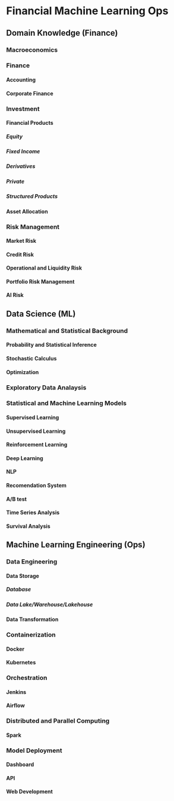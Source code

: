 # Financial Machine Learning Ops
## Domain Knowledge (Finance)
### Macroeconomics

### Finance
#### Accounting
#### Corporate Finance

### Investment
#### Financial Products
##### Equity
##### Fixed Income
##### Derivatives
##### Private
##### Structured Products
#### Asset Allocation

### Risk Management
#### Market Risk
#### Credit Risk
#### Operational and Liquidity Risk
#### Portfolio Risk Management
#### AI Risk

## Data Science (ML)
### Mathematical and Statistical Background
#### Probability and Statistical Inference
#### Stochastic Calculus
#### Optimization
### Exploratory Data Analaysis
### Statistical and Machine Learning Models
#### Supervised Learning 
#### Unsupervised Learning
#### Reinforcement Learning
#### Deep Learning
#### NLP
#### Recomendation System
#### A/B test
#### Time Series Analysis
#### Survival Analysis


## Machine Learning Engineering (Ops)
### Data Engineering
#### Data Storage
##### Database
##### Data Lake/Warehouse/Lakehouse
#### Data Transformation
### Containerization
#### Docker 
#### Kubernetes
### Orchestration
#### Jenkins
#### Airflow
### Distributed and Parallel Computing
#### Spark
### Model Deployment
#### Dashboard
#### API
#### Web Development
